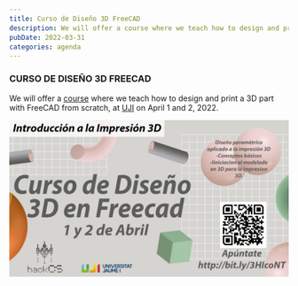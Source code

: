 ```yaml
---
title: Curso de Diseño 3D FreeCAD
description: We will offer a course where we teach how to design and print a 3D part with FreeCAD from scratch, at UJI on April 1 and 2, 2022.
pubDate: 2022-03-31
categories: agenda
---
```


### CURSO DE DISEÑO 3D FREECAD

We will offer a [course](bit.ly/3HIcoNT) where we teach how to design and print a 3D part with FreeCAD from scratch, at [UJI](https://www.google.es/maps/place/Universitat+Jaume+I/@39.9902105,-0.0511631,14z/data=!4m6!3m5!1s0xd5ffe0fca9b5147:0x1368bf53b3a7fb3f!8m2!3d39.9943481!4d-0.0702147!16zL20vMDg0dGNk?coh=164777&entry=tt&shorturl=1) on April 1 and 2, 2022.

![](images/5259437-v3-banner-1-1024x576.jpg)
